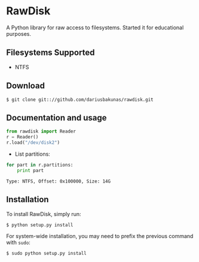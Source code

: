 RawDisk
=======

A Python library for raw access to filesystems. Started it for educational purposes.

Filesystems Supported
---------------------
* NTFS

Download
--------

	$ git clone git:://github.com/dariusbakunas/rawdisk.git

Documentation and usage
-----------------------

```python
from rawdisk import Reader
r = Reader()
r.load("/dev/disk2")
```

* List partitions:
```python
for part in r.partitions:
	print part
```

```console
Type: NTFS, Offset: 0x100000, Size: 14G
```

Installation
------------

To install RawDisk, simply run:

	$ python setup.py install

For system-wide installation, you may need to prefix the previous command with ``sudo``:

	$ sudo python setup.py install